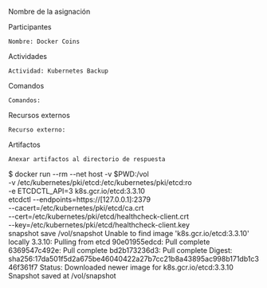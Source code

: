 Nombre de la asignación

Participantes

    Nombre: Docker Coins

Actividades

    Actividad: Kubernetes Backup

Comandos

    Comandos: 

Recursos externos

    Recurso externo: 

Artifactos

    Anexar artifactos al directorio de respuesta


$ docker run --rm --net host -v $PWD:/vol \
    -v /etc/kubernetes/pki/etcd:/etc/kubernetes/pki/etcd:ro \
    -e ETCDCTL_API=3 k8s.gcr.io/etcd:3.3.10 \
    etcdctl --endpoints=https://[127.0.0.1]:2379 \
            --cacert=/etc/kubernetes/pki/etcd/ca.crt \
            --cert=/etc/kubernetes/pki/etcd/healthcheck-client.crt \
            --key=/etc/kubernetes/pki/etcd/healthcheck-client.key \
            snapshot save /vol/snapshot
Unable to find image 'k8s.gcr.io/etcd:3.3.10' locally
3.3.10: Pulling from etcd
90e01955edcd: Pull complete 
6369547c492e: Pull complete 
bd2b173236d3: Pull complete 
Digest: sha256:17da501f5d2a675be46040422a27b7cc21b8a43895ac998b171db1c346f361f7
Status: Downloaded newer image for k8s.gcr.io/etcd:3.3.10
Snapshot saved at /vol/snapshot
